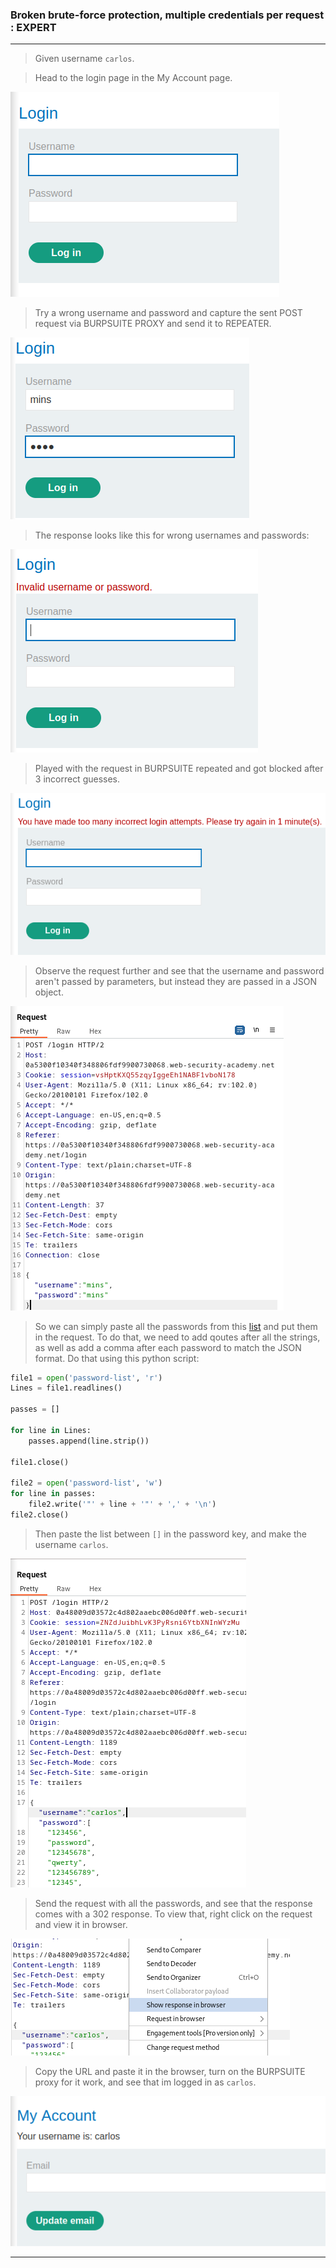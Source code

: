 
### Broken brute-force protection, multiple credentials per request : EXPERT

---


> Given username `carlos`.


> Head to the login page in the My Account page.

![login](./screenshots/login.png)

> Try a wrong username and password and capture the sent POST request via BURPSUITE PROXY and send it to REPEATER.

![wrong-creds](./screenshots/wrong-creds.png)

> The response looks like this for wrong usernames and passwords:

![lab6-error](./screenshots/lab2-error.png)

> Played with the request in BURPSUITE repeated and got blocked after 3 incorrect guesses.

![lab6-response](./screenshots/lab5-response.png)

> Observe the request further and see that the username and password aren't passed by parameters, but instead they are passed in a JSON object.

![lab6-json-req](./screenshots/lab6-json-req.png)

> So we can simply paste all the passwords from this [list](https://portswigger.net/web-security/authentication/auth-lab-passwords) and put them in the request.
> To do that, we need to add qoutes after all the strings, as well as add a comma after each password to match the JSON format.
> Do that using this python script:

```python
file1 = open('password-list', 'r')
Lines = file1.readlines()

passes = [] 

for line in Lines:
    passes.append(line.strip())

file1.close()

file2 = open('password-list', 'w')
for line in passes:
    file2.write('"' + line + '"' + ',' + '\n')
file2.close()
```

> Then paste the list between `[]` in the password key, and make the username `carlos`.

![lab6-modified-req](./screenshots/lab6-modified-req.png)

> Send the request with all the passwords, and see that the response comes with a 302 response. To view that, right click on the request and view it in browser.

![lab6-browser](./screenshots/lab6-browser.png)

> Copy the URL and paste it in the browser, turn on the BURPSUITE proxy for it work, and see that im logged in as `carlos`.

![lab6-complete](./screenshots/lab6-complete.png)

---
